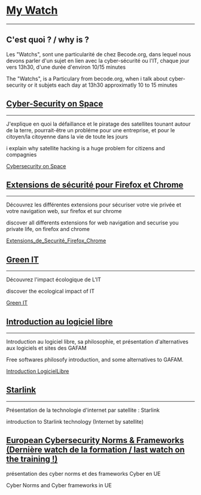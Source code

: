 <h1> <u>My Watch</u> </h1>
<hr size ="12">

<h2> C'est quoi ? / why is ? </h2>

<p> Les "Watchs", sont une particularité de chez Becode.org, dans lequel nous devons parler d'un sujet en lien avec la cyber-sécurité ou l'IT, chaque jour vers 13h30, d'une durée d'environ 10/15 minutes </p>

<p> The "Watchs", is a Particulary from becode.org, when i talk about cyber-security or it subjets each day at 13h30 approximatly 10 to 15 minutes</p>


<h2><u> Cyber-Security on Space</u> </h2>
<hr size ="12">

<p> J'explique en quoi la défaillance et le piratage des satellites tounant autour de la terre, pourrait-être un probléme pour une entreprise, et pour le citoyen/la citoyenne dans la vie de toute les jours </p>

<p> i explain why satellite hacking is a huge problem for citizens and compagnies </p>

<a href ="https://github.com/Novastellae/My_Watchs/blob/main/Cybersecurity_on_Space.pdf" > Cybersecurity on Space </a>


<h2><u> Extensions de sécurité pour Firefox et Chrome </u></h2>
<hr size ="12">

<p> Découvrez les différentes extensions pour sécuriser votre vie privée et votre navigation web, sur firefox et sur chrome </p>
<p> discover all differents extensions for web navigation and securise you private life, on firefox and chrome </p>

<a href ="https://github.com/Novastellae/My_Watchs/blob/main/Extensions_de_securite_pour_firefox_et_chrome.pdf" > Extensions_de_Securité_Firefox_Chrome </a>

<h2><u> Green IT </u></h2>
<hr size ="12">

<p> Découvrez l'impact écologique de L'IT </p>
<p> discover the ecological impact of IT </p>

<a href ="https://github.com/Novastellae/My_Watchs/blob/main/Green_IT.pdf" > Green IT </a>

<h2> <u>Introduction au logiciel libre </u></h2>
<hr size ="12">
<p> Introduction au logiciel libre, sa philosophie, et présentation d'alternatives aux logiciels et sites des GAFAM </p>
<p> Free softwares philosofy  introduction, and some alternatives to GAFAM. </p>
<a href ="https://github.com/Novastellae/My_Watchs/blob/main/Introduction_LogicielLibre_Mitnick1_09_06_2022_JVolbout.pdf" > Introduction LogicielLibre</a>

<h2><u> Starlink </u> </h2>
<hr size ="12">
<p> Présentation de la technologie d'internet par satellite : Starlink </p>
<p> introduction to Starlink technology (Internet by satellite) </p>

<h2><u> European Cybersecurity Norms & Frameworks (Dernière watch de la formation / last watch on the training !) </u></h2>
<p> présentation des cyber norms et des frameworks Cyber en UE </p>
<p> Cyber Norms and Cyber frameworks in UE </p>
